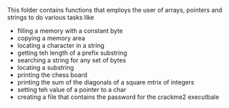 This folder contains functions that employs the user of arrays, pointers and strings to do various tasks like 
- filling a memory with a constant byte
- copying a memory area
- locating a character in a string
- getting teh length of a prefix substring
- searching a string for any set of bytes
- locating a substring
- printing the chess board
- printing the sum of the diagonals of a square mtrix of integers
- setting teh value of a pointer to a char
- creating a file that contains the password for the crackme2 executbale
